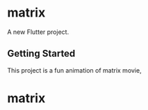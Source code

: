 # matrix

A new Flutter project.

## Getting Started

This project is a fun animation of matrix movie, 

# matrix
